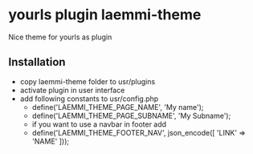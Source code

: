 # yourls plugin laemmi-theme
Nice theme for yourls as plugin

## Installation
- copy laemmi-theme folder to usr/plugins
- activate plugin in user interface
- add following constants to usr/config.php
  - define('LAEMMI_THEME_PAGE_NAME', 'My name');
  - define('LAEMMI_THEME_PAGE_SUBNAME', 'My Subname');
  - if you want to use a navbar in footer add
  - define('LAEMMI_THEME_FOOTER_NAV', json_encode([
    'LINK' => 'NAME'
]));
